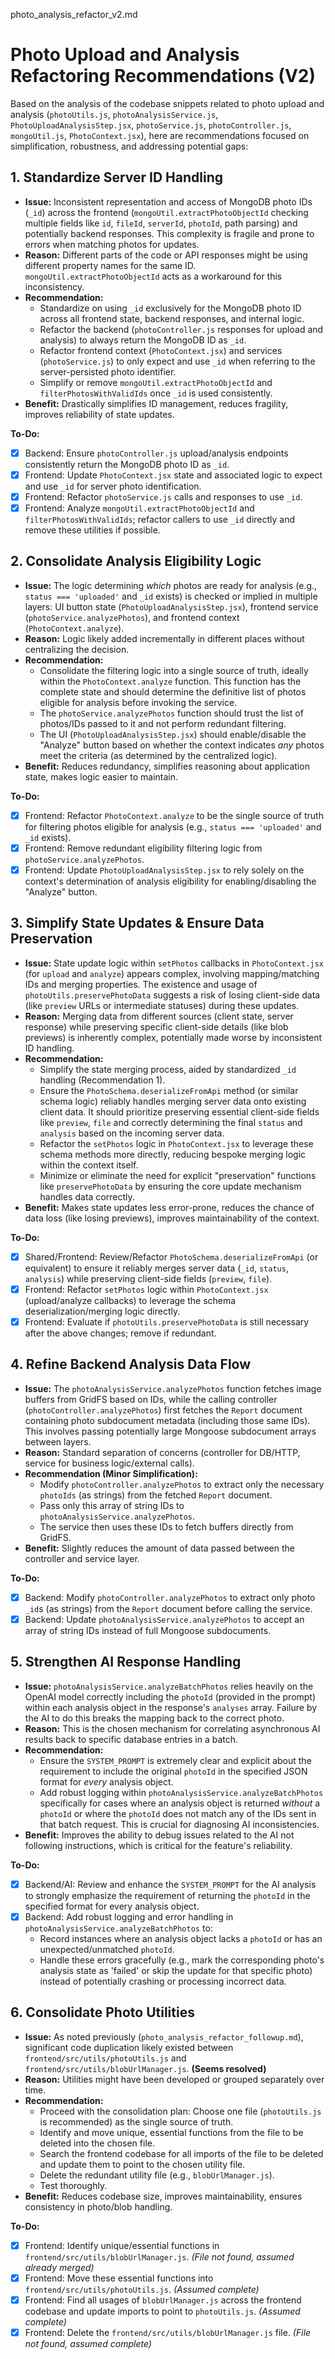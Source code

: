 photo_analysis_refactor_v2.md
# Photo Upload and Analysis Refactoring Recommendations (V2)

Based on the analysis of the codebase snippets related to photo upload and analysis (`photoUtils.js`, `photoAnalysisService.js`, `PhotoUploadAnalysisStep.jsx`, `photoService.js`, `photoController.js`, `mongoUtil.js`, `PhotoContext.jsx`), here are recommendations focused on simplification, robustness, and addressing potential gaps:

## 1. Standardize Server ID Handling

*   **Issue:** Inconsistent representation and access of MongoDB photo IDs (`_id`) across the frontend (`mongoUtil.extractPhotoObjectId` checking multiple fields like `id`, `fileId`, `serverId`, `photoId`, path parsing) and potentially backend responses. This complexity is fragile and prone to errors when matching photos for updates.
*   **Reason:** Different parts of the code or API responses might be using different property names for the same ID. `mongoUtil.extractPhotoObjectId` acts as a workaround for this inconsistency.
*   **Recommendation:**
    *   Standardize on using `_id` exclusively for the MongoDB photo ID across all frontend state, backend responses, and internal logic.
    *   Refactor the backend (`photoController.js` responses for upload and analysis) to always return the MongoDB ID as `_id`.
    *   Refactor frontend context (`PhotoContext.jsx`) and services (`photoService.js`) to only expect and use `_id` when referring to the server-persisted photo identifier.
    *   Simplify or remove `mongoUtil.extractPhotoObjectId` and `filterPhotosWithValidIds` once `_id` is used consistently.
*   **Benefit:** Drastically simplifies ID management, reduces fragility, improves reliability of state updates.

**To-Do:**
*   [x] Backend: Ensure `photoController.js` upload/analysis endpoints consistently return the MongoDB photo ID as `_id`.
*   [x] Frontend: Update `PhotoContext.jsx` state and associated logic to expect and use `_id` for server photo identification.
*   [x] Frontend: Refactor `photoService.js` calls and responses to use `_id`.
*   [x] Frontend: Analyze `mongoUtil.extractPhotoObjectId` and `filterPhotosWithValidIds`; refactor callers to use `_id` directly and remove these utilities if possible.

## 2. Consolidate Analysis Eligibility Logic

*   **Issue:** The logic determining *which* photos are ready for analysis (e.g., `status === 'uploaded'` and `_id` exists) is checked or implied in multiple layers: UI button state (`PhotoUploadAnalysisStep.jsx`), frontend service (`photoService.analyzePhotos`), and frontend context (`PhotoContext.analyze`).
*   **Reason:** Logic likely added incrementally in different places without centralizing the decision.
*   **Recommendation:**
    *   Consolidate the filtering logic into a single source of truth, ideally within the `PhotoContext.analyze` function. This function has the complete state and should determine the definitive list of photos eligible for analysis before invoking the service.
    *   The `photoService.analyzePhotos` function should trust the list of photos/IDs passed to it and not perform redundant filtering.
    *   The UI (`PhotoUploadAnalysisStep.jsx`) should enable/disable the "Analyze" button based on whether the context indicates *any* photos meet the criteria (as determined by the centralized logic).
*   **Benefit:** Reduces redundancy, simplifies reasoning about application state, makes logic easier to maintain.

**To-Do:**
*   [x] Frontend: Refactor `PhotoContext.analyze` to be the single source of truth for filtering photos eligible for analysis (e.g., `status === 'uploaded'` and `_id` exists).
*   [x] Frontend: Remove redundant eligibility filtering logic from `photoService.analyzePhotos`.
*   [x] Frontend: Update `PhotoUploadAnalysisStep.jsx` to rely solely on the context's determination of analysis eligibility for enabling/disabling the "Analyze" button.

## 3. Simplify State Updates & Ensure Data Preservation

*   **Issue:** State update logic within `setPhotos` callbacks in `PhotoContext.jsx` (for `upload` and `analyze`) appears complex, involving mapping/matching IDs and merging properties. The existence and usage of `photoUtils.preservePhotoData` suggests a risk of losing client-side data (like `preview` URLs or intermediate statuses) during these updates.
*   **Reason:** Merging data from different sources (client state, server response) while preserving specific client-side details (like blob previews) is inherently complex, potentially made worse by inconsistent ID handling.
*   **Recommendation:**
    *   Simplify the state merging process, aided by standardized `_id` handling (Recommendation 1).
    *   Ensure the `PhotoSchema.deserializeFromApi` method (or similar schema logic) reliably handles merging server data onto existing client data. It should prioritize preserving essential client-side fields like `preview`, `file` and correctly determining the final `status` and `analysis` based on the incoming server data.
    *   Refactor the `setPhotos` logic in `PhotoContext.jsx` to leverage these schema methods more directly, reducing bespoke merging logic within the context itself.
    *   Minimize or eliminate the need for explicit "preservation" functions like `preservePhotoData` by ensuring the core update mechanism handles data correctly.
*   **Benefit:** Makes state updates less error-prone, reduces the chance of data loss (like losing previews), improves maintainability of the context.

**To-Do:**
*   [x] Shared/Frontend: Review/Refactor `PhotoSchema.deserializeFromApi` (or equivalent) to ensure it reliably merges server data (`_id`, `status`, `analysis`) while preserving client-side fields (`preview`, `file`).
*   [x] Frontend: Refactor `setPhotos` logic within `PhotoContext.jsx` (upload/analyze callbacks) to leverage the schema deserialization/merging logic directly.
*   [x] Frontend: Evaluate if `photoUtils.preservePhotoData` is still necessary after the above changes; remove if redundant.

## 4. Refine Backend Analysis Data Flow

*   **Issue:** The `photoAnalysisService.analyzePhotos` function fetches image buffers from GridFS based on IDs, while the calling controller (`photoController.analyzePhotos`) first fetches the `Report` document containing photo subdocument metadata (including those same IDs). This involves passing potentially large Mongoose subdocument arrays between layers.
*   **Reason:** Standard separation of concerns (controller for DB/HTTP, service for business logic/external calls).
*   **Recommendation (Minor Simplification):**
    *   Modify `photoController.analyzePhotos` to extract only the necessary `photoIds` (as strings) from the fetched `Report` document.
    *   Pass only this array of string IDs to `photoAnalysisService.analyzePhotos`.
    *   The service then uses these IDs to fetch buffers directly from GridFS.
*   **Benefit:** Slightly reduces the amount of data passed between the controller and service layer.

**To-Do:**
*   [x] Backend: Modify `photoController.analyzePhotos` to extract only photo `_id`s (as strings) from the `Report` document before calling the service.
*   [x] Backend: Update `photoAnalysisService.analyzePhotos` to accept an array of string IDs instead of full Mongoose subdocuments.

## 5. Strengthen AI Response Handling

*   **Issue:** `photoAnalysisService.analyzeBatchPhotos` relies heavily on the OpenAI model correctly including the `photoId` (provided in the prompt) within each analysis object in the response's `analyses` array. Failure by the AI to do this breaks the mapping back to the correct photo.
*   **Reason:** This is the chosen mechanism for correlating asynchronous AI results back to specific database entries in a batch.
*   **Recommendation:**
    *   Ensure the `SYSTEM_PROMPT` is extremely clear and explicit about the requirement to include the original `photoId` in the specified JSON format for *every* analysis object.
    *   Add robust logging within `photoAnalysisService.analyzeBatchPhotos` specifically for cases where an analysis object is returned *without* a `photoId` or where the `photoId` does not match any of the IDs sent in that batch request. This is crucial for diagnosing AI inconsistencies.
*   **Benefit:** Improves the ability to debug issues related to the AI not following instructions, which is critical for the feature's reliability.

**To-Do:**
*   [x] Backend/AI: Review and enhance the `SYSTEM_PROMPT` for the AI analysis to strongly emphasize the requirement of returning the `photoId` in the specified format for every analysis object.
*   [x] Backend: Add robust logging and error handling in `photoAnalysisService.analyzeBatchPhotos` to:
    *   Record instances where an analysis object lacks a `photoId` or has an unexpected/unmatched `photoId`.
    *   Handle these errors gracefully (e.g., mark the corresponding photo's analysis state as 'failed' or skip the update for that specific photo) instead of potentially crashing or processing incorrect data.

## 6. Consolidate Photo Utilities

*   **Issue:** As noted previously (`photo_analysis_refactor_followup.md`), significant code duplication likely existed between `frontend/src/utils/photoUtils.js` and `frontend/src/utils/blobUrlManager.js`. **(Seems resolved)**
*   **Reason:** Utilities might have been developed or grouped separately over time.
*   **Recommendation:**
    *   Proceed with the consolidation plan: Choose one file (`photoUtils.js` is recommended) as the single source of truth.
    *   Identify and move unique, essential functions from the file to be deleted into the chosen file.
    *   Search the frontend codebase for all imports of the file to be deleted and update them to point to the chosen utility file.
    *   Delete the redundant utility file (e.g., `blobUrlManager.js`).
    *   Test thoroughly.
*   **Benefit:** Reduces codebase size, improves maintainability, ensures consistency in photo/blob handling.

**To-Do:**
*   [x] Frontend: Identify unique/essential functions in `frontend/src/utils/blobUrlManager.js`. *(File not found, assumed already merged)*
*   [x] Frontend: Move these essential functions into `frontend/src/utils/photoUtils.js`. *(Assumed complete)*
*   [x] Frontend: Find all usages of `blobUrlManager.js` across the frontend codebase and update imports to point to `photoUtils.js`. *(Assumed complete)*
*   [x] Frontend: Delete the `frontend/src/utils/blobUrlManager.js` file. *(File not found, assumed complete)*
